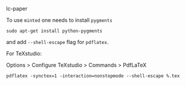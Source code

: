 lc-paper

To use `minted` one needs to install `pygments`

```
sudo apt-get install python-pygments
```

and add `--shell-escape` flag for `pdflatex`.

For TeXstudio:

Options > Configure TeXstudio > Commands > PdfLaTeX
```
pdflatex -synctex=1 -interaction=nonstopmode --shell-escape %.tex
```
